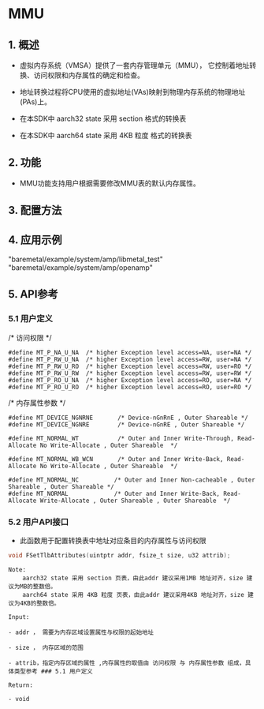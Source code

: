 <!--
 * Copyright : (C) 2022 Phytium Information Technology, Inc. 
 * All Rights Reserved.
 *  
 * This program is OPEN SOURCE software: you can redistribute it and/or modify it  
 * under the terms of the Phytium Public License as published by the Phytium Technology Co.,Ltd,  
 * either version 1.0 of the License, or (at your option) any later version. 
 *  
 * This program is distributed in the hope that it will be useful,but WITHOUT ANY WARRANTY;  
 * without even the implied warranty of MERCHANTABILITY or FITNESS FOR A PARTICULAR PURPOSE.
 * See the Phytium Public License for more details. 
 *  
 * 
 * FilePath: mmu.md
 * Date: 2022-02-22 16:26:16
 * LastEditTime: 2022-02-22 16:26:16
 * Description:  This file is for 
 * 
 * Modify History: 
 *  Ver   Who        Date         Changes
 * ----- ------     --------    --------------------------------------
-->

# MMU 

## 1. 概述

- 虚拟内存系统（VMSA）提供了一套内存管理单元（MMU）， 它控制着地址转换、访问权限和内存属性的确定和检查。

- 地址转换过程将CPU使用的虚拟地址(VAs)映射到物理内存系统的物理地址(PAs)上。

- 在本SDK中 aarch32 state 采用 section 格式的转换表
- 在本SDK中 aarch64 state 采用 4KB 粒度 格式的转换表

## 2. 功能

- MMU功能支持用户根据需要修改MMU表的默认内存属性。

## 3. 配置方法

## 4. 应用示例

"baremetal/example/system/amp/libmetal_test"
"baremetal/example/system/amp/openamp"

## 5. API参考


### 5.1 用户定义


/* 访问权限 */
```
#define MT_P_NA_U_NA  /* higher Exception level access=NA, user=NA */
#define MT_P_RW_U_NA  /* higher Exception level access=RW, user=NA */
#define MT_P_RW_U_RO  /* higher Exception level access=RW, user=RO */
#define MT_P_RW_U_RW  /* higher Exception level access=RW, user=RW */
#define MT_P_RO_U_NA  /* higher Exception level access=RO, user=NA */
#define MT_P_RO_U_RO  /* higher Exception level access=RO, user=RO */
```

/* 内存属性参数 */
```
#define MT_DEVICE_NGNRNE       /* Device-nGnRnE , Outer Shareable */
#define MT_DEVICE_NGNRE        /* Device-nGnRE , Outer Shareable */

#define MT_NORMAL_WT           /* Outer and Inner Write-Through, Read-Allocate No Write-Allocate , Outer Shareable  */

#define MT_NORMAL_WB_WCN       /* Outer and Inner Write-Back, Read-Allocate No Write-Allocate , Outer Shareable  */

#define MT_NORMAL_NC          /* Outer and Inner Non-cacheable , Outer Shareable , Outer Shareable */
#define MT_NORMAL             /* Outer and Inner Write-Back, Read-Allocate Write-Allocate , Outer Shareable , Outer Shareable  */

```

### 5.2 用户API接口

- 此函数用于配置转换表中地址对应条目的内存属性与访问权限

```c
void FSetTlbAttributes(uintptr addr, fsize_t size, u32 attrib);
```

    Note:
        aarch32 state 采用 section 页表，由此addr 建议采用1MB 地址对齐，size 建议为MB的整数倍。
        aarch64 state 采用 4KB 粒度 页表，由此addr 建议采用4KB 地址对齐，size 建议为4KB的整数倍。

    Input:

    - addr ， 需要为内存区域设置属性与权限的起始地址

    - size ， 内存区域的范围

    - attrib，指定内存区域的属性 ,内存属性的取值由 访问权限 与 内存属性参数 组成，具体类型参考 ### 5.1 用户定义

    Return:

    - void
